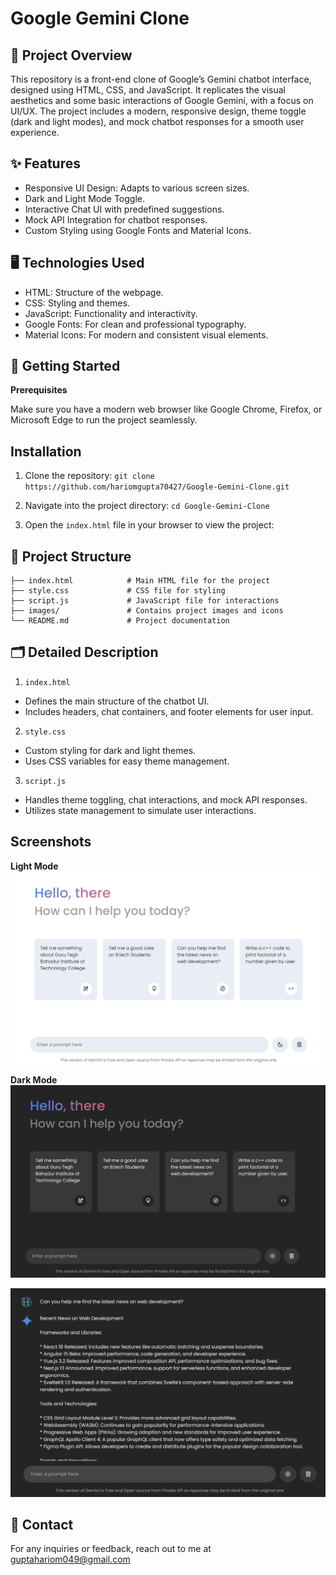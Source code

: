 
# **Google Gemini Clone**

## 📜 Project Overview

This repository is a front-end clone of Google’s Gemini chatbot interface, designed using HTML, CSS, and JavaScript. It replicates the visual aesthetics and some basic interactions of Google Gemini, with a focus on UI/UX. The project includes a modern, responsive design, theme toggle (dark and light modes), and mock chatbot responses for a smooth user experience.
## ✨ Features

- Responsive UI Design: Adapts to various screen sizes.
- Dark and Light Mode Toggle.
- Interactive Chat UI with predefined suggestions.
- Mock API Integration for chatbot responses.
- Custom Styling using Google Fonts and Material Icons.


## 🖥️ Technologies Used

- HTML: Structure of the webpage.
- CSS: Styling and themes.
- JavaScript: Functionality and interactivity.
- Google Fonts: For clean and professional typography.
- Material Icons: For modern and consistent visual elements.
## 🚀 Getting Started

**Prerequisites**

Make sure you have a modern web browser like Google Chrome, Firefox, or Microsoft Edge to run the project seamlessly.

## Installation

1. Clone the repository:
``git clone https://github.com/hariomgupta70427/Google-Gemini-Clone.git``

2. Navigate into the project directory:
``cd Google-Gemini-Clone``

3. Open the ``index.html`` file in your browser to view the project:





## 🔧 Project Structure

```Google-Gemini-Clone/
├── index.html            # Main HTML file for the project
├── style.css             # CSS file for styling
├── script.js             # JavaScript file for interactions
├── images/               # Contains project images and icons
└── README.md             # Project documentation
```
## 🗂️ Detailed Description
1. `index.html`
- Defines the main structure of the chatbot UI.
- Includes headers, chat containers, and footer elements for user input.
2. `style.css`
- Custom styling for dark and light themes.
- Uses CSS variables for easy theme management.
3. `script.js`
- Handles theme toggling, chat interactions, and mock API responses.
- Utilizes state management to simulate user interactions.

## Screenshots
**Light Mode**
![App Screenshot](https://raw.githubusercontent.com/hariomgupta70427/Google-Gemini-Clone/refs/heads/main/images/Screenshot%201%20light.png)

**Dark Mode**
![App Screenshot](https://raw.githubusercontent.com/hariomgupta70427/Google-Gemini-Clone/refs/heads/main/images/Screenshot%201%20Dark.png)

![App Screenshot](https://raw.githubusercontent.com/hariomgupta70427/Google-Gemini-Clone/refs/heads/main/images/output%201.png)
## 📧 Contact

For any inquiries or feedback, reach out to me at guptahariom049@gmail.com